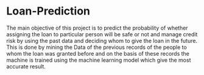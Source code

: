 # Loan-Prediction
The main objective of this project is to predict the probability of whether assigning the loan to particular person will be safe or not and manage credit risk by using the past data and deciding whom to give the loan in the future. This is done by mining the Data of the previous records of the people to whom the loan was granted before and on the basis of these records the machine is trained using the machine learning model which give the most accurate result.
